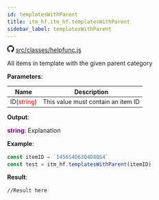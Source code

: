 ```yaml
---
id: templatesWithParent
title: itm_hf.itm_hf.templatesWithParent
sidebar_label: templatesWithParent
---
```

![](/img/github.png) [src/classes/helpfunc.js](https://github.com/TrustedSourceLeaks/LeakedServer/blob/master/src/classes/helpfunc.js)

All items in template with the given parent category

**Parameters**:

Name  |   Description 
----------- |   -----------
ID(<font color="red">string</font>)  |   This value must contain an item ID


**Output**:

**<font color="purple">string</font>**: Explanation


**Example**:
```js
const itemID = `I456S4D63Q4D8QS4`
const test = itm_hf.templatesWithParent(itemID)
```

**Result**:
```
//Result here
```
